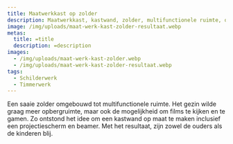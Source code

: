 ```yaml
---
title: Maatwerkkast op zolder
description: Maatwerkkast, kastwand, zolder, multifunctionele ruimte, opbergruimte
image: /img/uploads/maat-werk-kast-zolder-resultaat.webp
metas:
  title: =title
  description: =description
images:
  - /img/uploads/maat-werk-kast-zolder.webp
  - /img/uploads/maat-werk-kast-zolder-resultaat.webp
tags:
  - Schilderwerk
  - Timmerwerk
---
```

Een saaie zolder omgebouwd tot multifunctionele ruimte. Het gezin wilde graag meer opbergruimte, maar ook de mogelijkheid om films te kijken en te gamen. Zo ontstond het idee om een kastwand op maat te maken inclusief een projectiescherm en beamer. Met het resultaat, zijn zowel de ouders als de kinderen blij.
